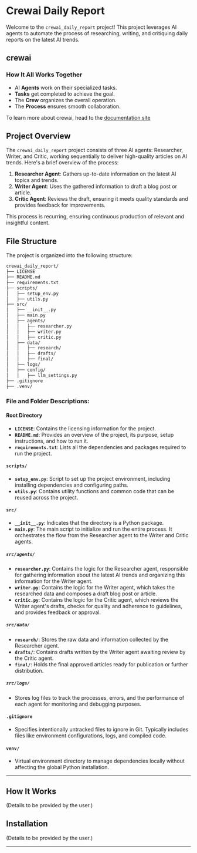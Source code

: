 # **Crewai Daily Report**

Welcome to the `crewai_daily_report` project! This project leverages AI agents to automate the process of researching, writing, and critiquing daily reports on the latest AI trends.

## crewai

### How It All Works Together

- AI **Agents** work on their specialized tasks.
- **Tasks** get completed to achieve the goal.
- The **Crew** organizes the overall operation.
- The **Process** ensures smooth collaboration.

To learn more about crewai, head to the [documentation site](https://docs.crewai.com/introduction)

## **Project Overview**

The `crewai_daily_report` project consists of three AI agents: Researcher, Writer, and Critic, working sequentially to deliver high-quality articles on AI trends. Here's a brief overview of the process:

1. **Researcher Agent**: Gathers up-to-date information on the latest AI topics and trends.
2. **Writer Agent**: Uses the gathered information to draft a blog post or article.
3. **Critic Agent**: Reviews the draft, ensuring it meets quality standards and provides feedback for improvements.

This process is recurring, ensuring continuous production of relevant and insightful content.

## **File Structure**

The project is organized into the following structure:

```bash
crewai_daily_report/
├── LICENSE
├── README.md
├── requirements.txt
├── scripts/
│   ├── setup_env.py
│   ├── utils.py
├── src/
│   ├── __init__.py
│   ├── main.py
│   ├── agents/
│   │   ├── researcher.py
│   │   ├── writer.py
│   │   ├── critic.py
│   ├── data/
│   │   ├── research/
│   │   ├── drafts/
│   │   ├── final/
│   ├── logs/
│   ├── config/
│   │   ├── llm_settings.py
├── .gitignore
├── .venv/
```

### **File and Folder Descriptions:**

#### **Root Directory**

- **`LICENSE`**: Contains the licensing information for the project.
- **`README.md`**: Provides an overview of the project, its purpose, setup instructions, and how to run it.
- **`requirements.txt`**: Lists all the dependencies and packages required to run the project.

#### **`scripts/`**

- **`setup_env.py`**: Script to set up the project environment, including installing dependencies and configuring paths.
- **`utils.py`**: Contains utility functions and common code that can be reused across the project.

#### **`src/`**

- **`__init__.py`**: Indicates that the directory is a Python package.
- **`main.py`**: The main script to initialize and run the entire process. It orchestrates the flow from the Researcher agent to the Writer and Critic agents.

##### **`src/agents/`**

- **`researcher.py`**: Contains the logic for the Researcher agent, responsible for gathering information about the latest AI trends and organizing this information for the Writer agent.
- **`writer.py`**: Contains the logic for the Writer agent, which takes the researched data and composes a draft blog post or article.
- **`critic.py`**: Contains the logic for the Critic agent, which reviews the Writer agent's drafts, checks for quality and adherence to guidelines, and provides feedback or approval.

##### **`src/data/`**

- **`research/`**: Stores the raw data and information collected by the Researcher agent.
- **`drafts/`**: Contains drafts written by the Writer agent awaiting review by the Critic agent.
- **`final/`**: Holds the final approved articles ready for publication or further distribution.

##### **`src/logs/`**

- Stores log files to track the processes, errors, and the performance of each agent for monitoring and debugging purposes.

#### **`.gitignore`**

- Specifies intentionally untracked files to ignore in Git. Typically includes files like environment configurations, logs, and compiled code.

#### **`venv/`**

- Virtual environment directory to manage dependencies locally without affecting the global Python installation.

---

## **How It Works**

(Details to be provided by the user.)

## **Installation**

(Details to be provided by the user.)

---
